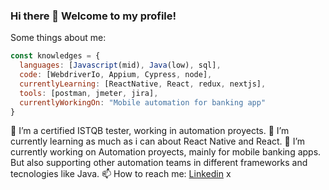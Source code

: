 ### Hi there 👋 Welcome to my profile!
Some things about me: 

```javascript
const knowledges = {
  languages: [Javascript(mid), Java(low), sql],
  code: [WebdriverIo, Appium, Cypress, node],
  currentlyLearning: [ReactNative, React, redux, nextjs],
  tools: [postman, jmeter, jira],
  currentlyWorkingOn: "Mobile automation for banking app"
} 
```
 
🔭 I’m a certified ISTQB tester, working in automation proyects. 
🌱 I’m currently learning as much as i can about React Native and React. 
🔭 I’m currently working on Automation proyects, mainly for mobile banking apps. But also supporting other automation teams in different frameworks and tecnologies like Java. 
📫 How to reach me: [Linkedin](https://www.linkedin.com/in/gabriel-bori-b24655a9/)
x

<!--
**gabrielbori/gabrielbori** is a ✨ _special_ ✨ repository because its `README.md` (this file) appears on your GitHub profile.

Here are some ideas to get you started:

- 🔭 I’m currently working on ...
- 🌱 I’m currently learning ...
- 👯 I’m looking to collaborate on ...
- 🤔 I’m looking for help with ...
- 💬 Ask me about ...
- 📫 How to reach me: ...
- 😄 Pronouns: ...
- ⚡ Fun fact: ...
-->
